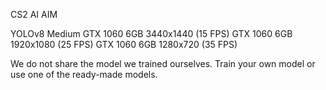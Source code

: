 CS2 AI AIM

YOLOv8 Medium
GTX 1060 6GB 3440x1440 (15 FPS)
GTX 1060 6GB 1920x1080 (25 FPS)
GTX 1060 6GB 1280x720  (35 FPS)

We do not share the model we trained ourselves.
Train your own model or use one of the ready-made models.
